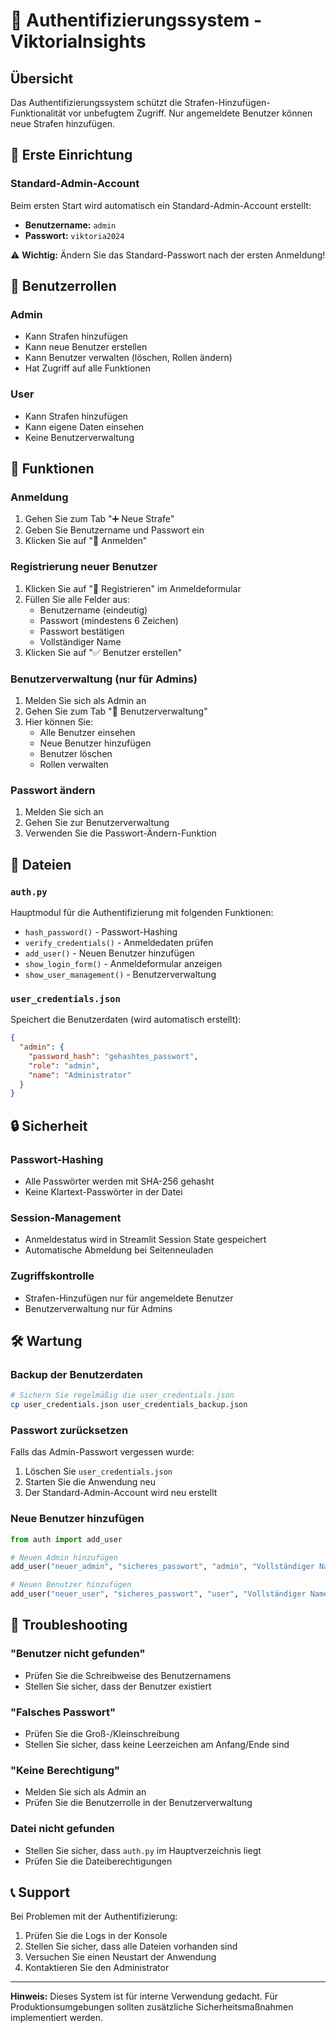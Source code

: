 # 🔐 Authentifizierungssystem - ViktoriaInsights

## Übersicht

Das Authentifizierungssystem schützt die Strafen-Hinzufügen-Funktionalität vor unbefugtem Zugriff. Nur angemeldete Benutzer können neue Strafen hinzufügen.

## 🚀 Erste Einrichtung

### Standard-Admin-Account
Beim ersten Start wird automatisch ein Standard-Admin-Account erstellt:

- **Benutzername:** `admin`
- **Passwort:** `viktoria2024`

⚠️ **Wichtig:** Ändern Sie das Standard-Passwort nach der ersten Anmeldung!

## 👥 Benutzerrollen

### Admin
- Kann Strafen hinzufügen
- Kann neue Benutzer erstellen
- Kann Benutzer verwalten (löschen, Rollen ändern)
- Hat Zugriff auf alle Funktionen

### User
- Kann Strafen hinzufügen
- Kann eigene Daten einsehen
- Keine Benutzerverwaltung

## 🔧 Funktionen

### Anmeldung
1. Gehen Sie zum Tab "➕ Neue Strafe"
2. Geben Sie Benutzername und Passwort ein
3. Klicken Sie auf "🚀 Anmelden"

### Registrierung neuer Benutzer
1. Klicken Sie auf "📝 Registrieren" im Anmeldeformular
2. Füllen Sie alle Felder aus:
   - Benutzername (eindeutig)
   - Passwort (mindestens 6 Zeichen)
   - Passwort bestätigen
   - Vollständiger Name
3. Klicken Sie auf "✅ Benutzer erstellen"

### Benutzerverwaltung (nur für Admins)
1. Melden Sie sich als Admin an
2. Gehen Sie zum Tab "👥 Benutzerverwaltung"
3. Hier können Sie:
   - Alle Benutzer einsehen
   - Neue Benutzer hinzufügen
   - Benutzer löschen
   - Rollen verwalten

### Passwort ändern
1. Melden Sie sich an
2. Gehen Sie zur Benutzerverwaltung
3. Verwenden Sie die Passwort-Ändern-Funktion

## 📁 Dateien

### `auth.py`
Hauptmodul für die Authentifizierung mit folgenden Funktionen:
- `hash_password()` - Passwort-Hashing
- `verify_credentials()` - Anmeldedaten prüfen
- `add_user()` - Neuen Benutzer hinzufügen
- `show_login_form()` - Anmeldeformular anzeigen
- `show_user_management()` - Benutzerverwaltung

### `user_credentials.json`
Speichert die Benutzerdaten (wird automatisch erstellt):
```json
{
  "admin": {
    "password_hash": "gehashtes_passwort",
    "role": "admin",
    "name": "Administrator"
  }
}
```

## 🔒 Sicherheit

### Passwort-Hashing
- Alle Passwörter werden mit SHA-256 gehasht
- Keine Klartext-Passwörter in der Datei

### Session-Management
- Anmeldestatus wird in Streamlit Session State gespeichert
- Automatische Abmeldung bei Seitenneuladen

### Zugriffskontrolle
- Strafen-Hinzufügen nur für angemeldete Benutzer
- Benutzerverwaltung nur für Admins

## 🛠️ Wartung

### Backup der Benutzerdaten
```bash
# Sichern Sie regelmäßig die user_credentials.json
cp user_credentials.json user_credentials_backup.json
```

### Passwort zurücksetzen
Falls das Admin-Passwort vergessen wurde:
1. Löschen Sie `user_credentials.json`
2. Starten Sie die Anwendung neu
3. Der Standard-Admin-Account wird neu erstellt

### Neue Benutzer hinzufügen
```python
from auth import add_user

# Neuen Admin hinzufügen
add_user("neuer_admin", "sicheres_passwort", "admin", "Vollständiger Name")

# Neuen Benutzer hinzufügen
add_user("neuer_user", "sicheres_passwort", "user", "Vollständiger Name")
```

## 🚨 Troubleshooting

### "Benutzer nicht gefunden"
- Prüfen Sie die Schreibweise des Benutzernamens
- Stellen Sie sicher, dass der Benutzer existiert

### "Falsches Passwort"
- Prüfen Sie die Groß-/Kleinschreibung
- Stellen Sie sicher, dass keine Leerzeichen am Anfang/Ende sind

### "Keine Berechtigung"
- Melden Sie sich als Admin an
- Prüfen Sie die Benutzerrolle in der Benutzerverwaltung

### Datei nicht gefunden
- Stellen Sie sicher, dass `auth.py` im Hauptverzeichnis liegt
- Prüfen Sie die Dateiberechtigungen

## 📞 Support

Bei Problemen mit der Authentifizierung:
1. Prüfen Sie die Logs in der Konsole
2. Stellen Sie sicher, dass alle Dateien vorhanden sind
3. Versuchen Sie einen Neustart der Anwendung
4. Kontaktieren Sie den Administrator

---

**Hinweis:** Dieses System ist für interne Verwendung gedacht. Für Produktionsumgebungen sollten zusätzliche Sicherheitsmaßnahmen implementiert werden. 